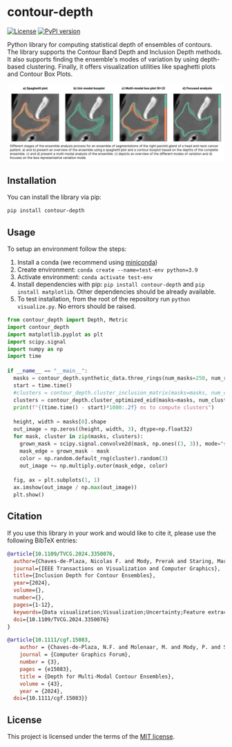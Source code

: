 # contour-depth

[![License](https://img.shields.io/badge/License-MIT-blue.svg)](https://opensource.org/licenses/MIT)
[![PyPI version](https://badge.fury.io/py/contour-depth.svg)](https://badge.fury.io/py/contour-depth)

Python library for computing statistical depth of ensembles of contours. The library supports the Contour Band Depth and Inclusion Depth methods. It also supports finding the ensemble's modes of variation by using depth-based clustering. Finally, it offers visualization utilities like spaghetti plots and Contour Box Plots. 

![Different stages of the ensemble analysis process for an ensemble of segmentations of the right parotid gland of a head and neck cancer patient. a) and b) present an overview of the ensemble using a spaghetti plot and a contour boxplot based on the depths of the complete ensemble. c) and d) present a multi-modal analysis of the ensemble. c) depicts an overview of the different modes of variation and d) focuses on the less representative variation mode.](teaser-multimodal-contour-depth.png "Analysis pipeline using contour depths")

## Installation

You can install the library via pip:

```bash
pip install contour-depth
```

## Usage

To setup an environment follow the steps:
1. Install a conda (we recommend using [miniconda](https://docs.conda.io/projects/miniconda/en/latest/))
2. Create environment: `conda create --name=test-env python=3.9`
3. Activate environment: `conda activate test-env`
4. Install dependencies with pip: `pip install contour-depth` and `pip install matplotlib`. Other dependencies should be already available.
5. To test installation, from the root of the repository run `python visualize.py`. No errors should be raised.

```python
from contour_depth import Depth, Metric
import contour_depth
import matplotlib.pyplot as plt
import scipy.signal
import numpy as np
import time

if __name__ == "__main__":
  masks = contour_depth.synthetic_data.three_rings(num_masks=250, num_rows=256, num_cols=256, seed=42)
  start = time.time()
  #clusters = contour_depth.cluster_inclusion_matrix(masks=masks, num_clusters=3, depth=Depth.EpsilonInclusionDepth, metric=Metric.Depth, kmeans_random_seed=42)
  clusters = contour_depth.cluster_optimized_eid(masks=masks, num_clusters=3, metric=Metric.Depth, kmeans_random_seed=42)
  print(f"{(time.time() - start)*1000:.2f} ms to compute clusters")

  height, width = masks[0].shape
  out_image = np.zeros((height, width, 3), dtype=np.float32)
  for mask, cluster in zip(masks, clusters):
    grown_mask = scipy.signal.convolve2d(mask, np.ones((3, 3)), mode="same") > 0
    mask_edge = grown_mask - mask
    color = np.random.default_rng(cluster).random(3)
    out_image += np.multiply.outer(mask_edge, color)

  fig, ax = plt.subplots(1, 1)
  ax.imshow(out_image / np.max(out_image))
  plt.show()
```

## Citation

If you use this library in your work and would like to cite it, please use the following BibTeX entries:

```bibtex
@article{10.1109/TVCG.2024.3350076,
  author={Chaves-de-Plaza, Nicolas F. and Mody, Prerak and Staring, Marius and van Egmond, René and Vilanova, Anna and Hildebrandt, Klaus},
  journal={IEEE Transactions on Visualization and Computer Graphics}, 
  title={Inclusion Depth for Contour Ensembles}, 
  year={2024},
  volume={},
  number={},
  pages={1-12},
  keywords={Data visualization;Visualization;Uncertainty;Feature extraction;Data models;Computational modeling;Semantic segmentation;Uncertainty visualization;contours;ensemble summarization;depth statistics},
  doi={10.1109/TVCG.2024.3350076}
}
```

```bibtex
@article{10.1111/cgf.15083,
	author = {Chaves-de-Plaza, N.F. and Molenaar, M. and Mody, P. and Staring, M. and van Egmond, R. and Eisemann, E. and Vilanova, A. and Hildebrandt, K.},
	journal = {Computer Graphics Forum},
	number = {3},
	pages = {e15083},
	title = {Depth for Multi-Modal Contour Ensembles},
	volume = {43},
	year = {2024},
  doi={10.1111/cgf.15083}}
```

## License

This project is licensed under the terms of the [MIT license](https://github.com/chadepl/contour-depth/blob/main/LICENSE).
